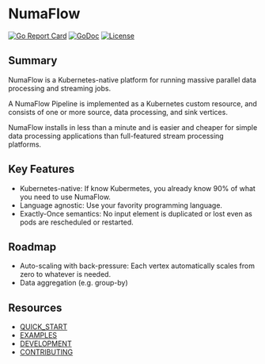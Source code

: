 # NumaFlow

[![Go Report Card](https://goreportcard.com/badge/github.com/numaproj/numaflow)](https://goreportcard.com/report/github.com/numaproj/numaflow)
[![GoDoc](https://godoc.org/github.com/numaproj/numaflow?status.svg)](https://godoc.org/github.com/numaproj/numaflow/pkg/apis)
[![License](https://img.shields.io/badge/License-Apache%202.0-blue.svg)](LICENSE)

## Summary

NumaFlow is a Kubernetes-native platform for running massive parallel data processing and streaming jobs.

A NumaFlow Pipeline is implemented as a Kubernetes custom resource, and consists of one or more source, data processing, and sink vertices.

NumaFlow installs in less than a minute and is easier and cheaper for simple data processing applications than full-featured stream processing platforms.

## Key Features

* Kubernetes-native: If know Kubermetes, you already know 90% of what you need to use NumaFlow.
* Language agnostic: Use your favority programming language.
* Exactly-Once semantics: No input element is duplicated or lost even as pods are rescheduled or restarted.

## Roadmap

* Auto-scaling with back-pressure: Each vertex automatically scales from zero to whatever is needed.
* Data aggregation (e.g. group-by)

## Resources
- [QUICK_START](docs/QUICK_START.md)
- [EXAMPLES](examples)
- [DEVELOPMENT](docs/DEVELOPMENT.md)
- [CONTRIBUTING](https://github.com/numaproj/numaproj/blob/main/CONTRIBUTING.md)
